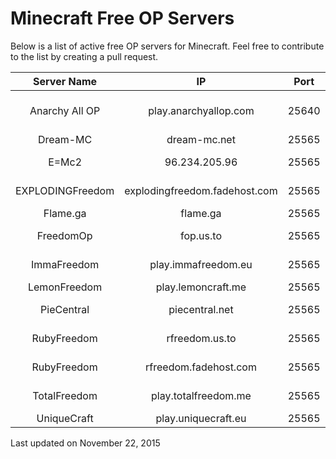 # Minecraft Free OP Servers
Below is a list of active free OP servers for Minecraft. Feel free to contribute to the list by creating a pull request.

|    Server Name   |               IP              |  Port | Premium/Cracked |         Instant OP        |   Griefing  |
|:----------------:|:-----------------------------:|:-----:|:---------------:|:-------------------------:|:-----------:|
|  Anarchy All OP  |     play.anarchyallop.com     | 25640 |     Premium     | No, registration required | Not allowed |
|     Dream-MC     |          dream-mc.net         | 25565 |     Cracked     |            Yes            |   Allowed   |
|       E=Mc2      |         96.234.205.96         | 25565 |     Premium     |            Yes            | Not allowed |
| EXPLODINGFreedom | explodingfreedom.fadehost.com | 25565 |     Cracked     |     No, given by staff    | Not allowed |
|     Flame.ga     |            flame.ga           | 25565 |     Cracked     |            Yes            |   Allowed   |
|     FreedomOp    |           fop.us.to           | 25565 |     Premium     |            Yes            | Not allowed |
|    ImmaFreedom   |      play.immafreedom.eu      | 25565 |     Cracked     |     No, given by staff    | Not allowed |
|   LemonFreedom   |       play.lemoncraft.me      | 25565 |     Cracked     |            Yes            |   Unknown   |
|    PieCentral    |         piecentral.net        | 25565 |     Premium     |     No, given by staff    | Not allowed |
|    RubyFreedom   |         rfreedom.us.to        | 25565 |     Premium     |     No, given by staff    |   Unknown   |
|    RubyFreedom   |     rfreedom.fadehost.com     | 25565 |     Cracked     |No, given by staff/console |   Unknown   |
|   TotalFreedom   |      play.totalfreedom.me     | 25565 |     Cracked     |     No, given by staff    | Not allowed |
|    UniqueCraft   |      play.uniquecraft.eu      | 25565 |     Premium     |            Yes            |   Allowed   |

Last updated on November 22, 2015
